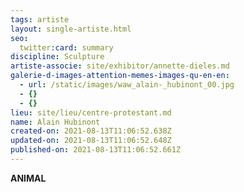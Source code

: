 ```yaml
---
tags: artiste
layout: single-artiste.html
seo:
  twitter:card: summary
discipline: Sculpture
artiste-associe: site/exhibitor/annette-dieles.md
galerie-d-images-attention-memes-images-qu-en-en:
  - url: /static/images/waw_alain-_hubinont_00.jpg
  - {}
  - {}
lieu: site/lieu/centre-protestant.md
name: Alain Hubinont
created-on: 2021-08-13T11:06:52.638Z
updated-on: 2021-08-13T11:06:52.648Z
published-on: 2021-08-13T11:06:52.661Z
---
```

<!--StartFragment-->

**ANIMAL**

<!--EndFragment-->